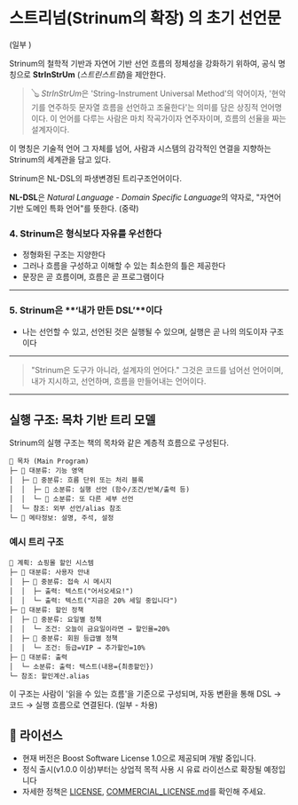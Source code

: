# 스트리넘(Strinum의 확장) 의 초기 선언문

(일부 )

Strinum의 철학적 기반과 자연어 기반 선언 흐름의 정체성을 강화하기 위하여,
공식 명칭으로 **StrInStrUm** (*스트린스트럼*)을 제안한다.

> 🪕 *StrInStrUm*은 'String-Instrument Universal Method'의 약어이자, '현악기를 연주하듯 문자열 흐름을 선언하고 조율한다'는 의미를 담은 상징적 언어명이다.
> 이 언어를 다루는 사람은 마치 작곡가이자 연주자이며, 흐름의 선율을 짜는 설계자이다.

이 명칭은 기술적 언어 그 자체를 넘어, 사람과 시스템의 감각적인 연결을 지향하는 Strinum의 세계관을 담고 있다.


Strinum은 NL-DSL의 파생변경된 트리구조언어이다. 

**NL-DSL**은 *Natural Language - Domain Specific Language*의 약자로,
"자연어 기반 도메인 특화 언어"를 뜻한다.
(중략)
### 4. Strinum은 **형식보다 자유를 우선**한다

* 정형화된 구조는 지양한다
* 그러나 흐름을 구성하고 이해할 수 있는 최소한의 틀은 제공한다
* 문장은 곧 흐름이며, 흐름은 곧 프로그램이다

---

### 5. Strinum은 \*\*‘내가 만든 DSL’\*\*이다

* 나는 선언할 수 있고,
  선언된 것은 실행될 수 있으며,
  실행은 곧 나의 의도이자 구조이다

---

> "Strinum은 도구가 아니라, 설계자의 언어다."
> 그것은 코드를 넘어선 언어이며,
> 내가 지시하고, 선언하며, 흐름을 만들어내는 언어이다.

---

## 실행 구조: 목차 기반 트리 모델

Strinum의 실행 구조는 책의 목차와 같은 계층적 흐름으로 구성된다.

```
📘 목차 (Main Program)
├─ 📂 대분류: 기능 영역
│  ├─ 📁 중분류: 흐름 단위 또는 처리 블록
│  │  ├─ 🧩 소분류: 실행 선언 (함수/조건/반복/출력 등)
│  │  └─ 🧩 소분류: 또 다른 세부 선언
│  └─ 참조: 외부 선언/alias 참조
└─ 📎 메타정보: 설명, 주석, 설정
```

### 예시 트리 구조

```
📘 계획: 쇼핑몰 할인 시스템
├─ 📂 대분류: 사용자 안내
│  ├─ 📁 중분류: 접속 시 메시지
│  │  ├─ 출력: 텍스트("어서오세요!")
│  │  └─ 출력: 텍스트("지금은 20% 세일 중입니다")
├─ 📂 대분류: 할인 정책
│  ├─ 📁 중분류: 요일별 정책
│  │  └─ 조건: 오늘이 금요일이라면 → 할인율=20%
│  ├─ 📁 중분류: 회원 등급별 정책
│  │  └─ 조건: 등급=VIP → 추가할인=10%
├─ 📂 대분류: 출력
│  └─ 소분류: 출력: 텍스트(내용={최종할인})
└─ 참조: 할인계산.alias
```

이 구조는 사람이 '읽을 수 있는 흐름'을 기준으로 구성되며,
자동 변환을 통해 DSL → 코드 → 실행 흐름으로 연결된다.
(일부 - 차용)

## 📄 라이선스

- 현재 버전은 Boost Software License 1.0으로 제공되며 개발 중입니다.
- 정식 출시(v1.0.0 이상)부터는 상업적 목적 사용 시 유료 라이선스로 확장될 예정입니다
- 자세한 정책은 [LICENSE](./LICENSE), [COMMERCIAL_LICENSE.md](./COMMERCIAL_LICENSE.md)를 확인해 주세요.
